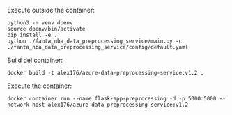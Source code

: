 Execute outside the container:
```
python3 -m venv dpenv
source dpenv/bin/activate
pip install -e .
python ./fanta_nba_data_preprocessing_service/main.py -c ./fanta_nba_data_preprocessing_service/config/default.yaml
```




Build del container:
```
docker build -t alex176/azure-data-preprocessing-service:v1.2 .
```



Execute the container:
```
docker container run --name flask-app-preprocessing -d -p 5000:5000 --network host alex176/azure-data-preprocessing-service:v1.2
```
